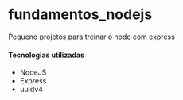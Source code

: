 # fundamentos_nodejs

Pequeno projetos para treinar o node com express 

#### Tecnologias utilizadas 

* NodeJS
* Express
* uuidv4
